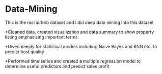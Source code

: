 # Data-Mining
This is the real airbnb dataset and I did deep data mining into this dataset

 *Cleaned data, created visualization and data summary to show property listing emphasizing important terms
 
 *Dived deeply for statistical models including Naïve Bayes and KNN etc. to predict host quality
 
 *Performed time series and created a multiple regression model to determine useful predictors and predict sales profit

